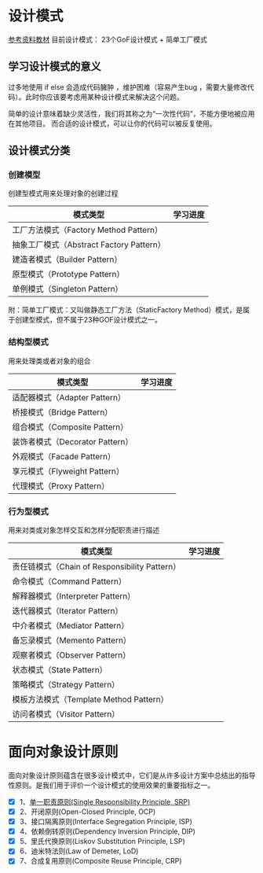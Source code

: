 # 设计模式
[参考资料教材](https://blog.csdn.net/lovelion/article/details/17517213)
目前设计模式： 23个GoF设计模式 +  简单工厂模式

## 学习设计模式的意义
过多地使用 if else 会造成代码臃肿 ，维护困难（容易产生bug ，需要大量修改代码）。此时你应该要考虑用某种设计模式来解决这个问题。 <br>

简单的设计意味着缺少灵活性，我们将其称之为“一次性代码”，不能方便地被应用在其他项目。 而合适的设计模式，可以让你的代码可以被反复使用。


## 设计模式分类
### 创建模型
创建型模式用来处理对象的创建过程

模式类型| 学习进度
-|-
工厂方法模式（Factory Method Pattern）|
抽象工厂模式（Abstract Factory Pattern）|
建造者模式（Builder Pattern）|
原型模式（Prototype Pattern）  |
单例模式（Singleton Pattern）|

附：简单工厂模式：又叫做静态工厂方法（StaticFactory Method）模式，是属于创建型模式，但不属于23种GOF设计模式之一。


### 结构型模式
用来处理类或者对象的组合

模式类型| 学习进度
-|-
适配器模式（Adapter Pattern）|
桥接模式（Bridge Pattern）|
组合模式（Composite Pattern）|
装饰者模式（Decorator Pattern）|
外观模式（Facade Pattern）  |
享元模式（Flyweight Pattern）|
代理模式（Proxy Pattern）|


### 行为型模式
用来对类或对象怎样交互和怎样分配职责进行描述

模式类型| 学习进度
-|-
责任链模式（Chain of Responsibility Pattern）|
命令模式（Command Pattern）|
解释器模式（Interpreter Pattern）|
迭代器模式（Iterator Pattern）|
中介者模式（Mediator Pattern）|
备忘录模式（Memento Pattern）|
观察者模式（Observer Pattern）|
状态模式（State Pattern）|
策略模式（Strategy Pattern）|
模板方法模式（Template Method Pattern）|
访问者模式（Visitor Pattern）|


# 面向对象设计原则
面向对象设计原则蕴含在很多设计模式中，它们是从许多设计方案中总结出的指导性原则。是我们用于评价一个设计模式的使用效果的重要指标之一。

- [x] 1、[单一职责原则(Single Responsibility Principle, SRP)](https://github.com/HappyTeam2018/DesignPattern/blob/master/单一职责.md)
- [x] 2、开闭原则(Open-Closed Principle, OCP)
- [x] 3、接口隔离原则(Interface  Segregation Principle, ISP)
- [x] 4、依赖倒转原则(Dependency Inversion  Principle, DIP)
- [x] 5、里氏代换原则(Liskov Substitution Principle, LSP)
- [x] 6、迪米特法则(Law of  Demeter, LoD)
- [x] 7、合成复用原则(Composite Reuse Principle, CRP)
